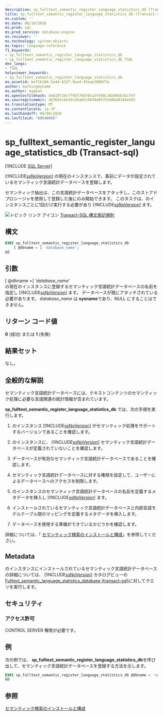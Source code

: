 ```yaml
---
description: sp_fulltext_semantic_register_language_statistics_db (Transact-sql)
title: sp_fulltext_semantic_register_language_statistics_db (Transact-sql) |Microsoft Docs
ms.custom: ''
ms.date: 06/10/2016
ms.prod: sql
ms.prod_service: database-engine
ms.reviewer: ''
ms.technology: system-objects
ms.topic: language-reference
f1_keywords:
- sp_fulltext_semantic_register_language_statistics_db
- sp_fulltext_semantic_register_language_statistics_db_TSQL
dev_langs:
- TSQL
helpviewer_keywords:
- sp_fulltext_semantic_register_language_statistics_db
ms.assetid: bef1b104-5a44-4327-9ae4-45eae3000f7e
author: markingmyname
ms.author: maghan
ms.openlocfilehash: deb1973dcff95f79d70ca3f458c38208db3b1f47
ms.sourcegitcommit: dd36d1cbe32cd5a65c6638e8f252b0bd8145e165
ms.translationtype: MT
ms.contentlocale: ja-JP
ms.lasthandoff: 09/08/2020
ms.locfileid: "89548045"
---
```

# <a name="sp_fulltext_semantic_register_language_statistics_db-transact-sql"></a>sp_fulltext_semantic_register_language_statistics_db (Transact-sql)
[!INCLUDE [SQL Server](../../includes/applies-to-version/sqlserver.md)]

  [!INCLUDE[ssNoVersion](../../includes/ssnoversion-md.md)] の現在のインスタンスで、事前にデータが設定されているセマンティック言語統計データベースを登録します。  
  
 セマンティック抽出は、この言語統計データベースをアタッチし、このストアドプロシージャを使用して登録した後にのみ開始できます。 このタスクは、のインスタンスごとに1回だけ実行する必要があり [!INCLUDE[ssNoVersion](../../includes/ssnoversion-md.md)] ます。  
  
 ![トピック リンク アイコン](../../database-engine/configure-windows/media/topic-link.gif "トピック リンク アイコン") [Transact-SQL 構文表記規則](../../t-sql/language-elements/transact-sql-syntax-conventions-transact-sql.md)  
  
## <a name="syntax"></a>構文  
  
```sql  
EXEC sp_fulltext_semantic_register_language_statistics_db  
    [ @dbname = ] 'database_name';  
GO  
```  
  
##  <a name="arguments"></a><a name="Arguments"></a> 引数  
 [ @dbname =] '*database_name*'  
 の現在のインスタンスに登録するセマンティック言語統計データベースの名前を指定し [!INCLUDE[ssNoVersion](../../includes/ssnoversion-md.md)] ます。 データベースが既にアタッチされている必要があります。 *database_name* は **sysname**であり、NULL にすることはできません。  
  
## <a name="return-code-value"></a>リターン コード値  
 **0** (成功) または **1** (失敗)  
  
## <a name="result-set"></a>結果セット  
 なし。  
  
## <a name="general-remarks"></a>全般的な解説  
 セマンティック言語統計データベースには、テキストコンテンツのセマンティック処理に必要な言語関連の統計情報が含まれています。  
  
 **sp_fulltext_semantic_register_language_statistics_db** では、次の手順を実行します。  
  
1.  のインスタンス [!INCLUDE[ssNoVersion](../../includes/ssnoversion-md.md)] がセマンティック処理をサポートするバージョンであることを確認します。  
  
2.  のインスタンスに、 [!INCLUDE[ssNoVersion](../../includes/ssnoversion-md.md)] セマンティック言語統計データベースが定義されていないことを確認します。  
  
3.  データベースが有効なセマンティック言語統計データベースであることを確認します。  
  
4.  セマンティック言語統計データベースに対する権限を設定して、ユーザーによるデータベースへのアクセスを制限します。  
  
5.  のインスタンスのセマンティック言語統計データベースの名前を定義するメタデータを挿入し [!INCLUDE[ssNoVersion](../../includes/ssnoversion-md.md)] ます。  
  
6.  インストールされているセマンティック言語統計データベースと内部言語モデルテーブル間のマッピングを定義するメタデータを挿入します。  
  
7.  データベースを使用する準備ができているかどうかを確認します。  
  
 詳細については、「 [セマンティック検索のインストールと構成](../../relational-databases/search/install-and-configure-semantic-search.md)」を参照してください。  
  
## <a name="metadata"></a>Metadata  
 のインスタンスにインストールされているセマンティック言語統計データベースの詳細については、 [!INCLUDE[ssNoVersion](../../includes/ssnoversion-md.md)] カタログビューの [Fulltext_semantic_language_statistics_database &#40;transact-sql&#41;](../../relational-databases/system-catalog-views/sys-fulltext-semantic-language-statistics-database-transact-sql.md)に対してクエリを実行します。  
  
## <a name="security"></a>セキュリティ  
  
### <a name="permissions"></a>アクセス許可  
 CONTROL SERVER 権限が必要です。  
  
## <a name="examples"></a>例  
 次の例では、 **sp_fulltext_semantic_register_language_statistics_db**を呼び出して、セマンティック言語統計データベースを登録する方法を示します。  
  
```sql  
EXEC sp_fulltext_semantic_register_language_statistics_db @dbname = 'semanticsDb';  
GO  
```  
  
## <a name="see-also"></a>参照  
 [セマンティック検索のインストールと構成](../../relational-databases/search/install-and-configure-semantic-search.md)  
  
  
